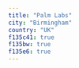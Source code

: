 ```yaml
---
title: "Palm Labs"
city: "Birmingham"
country: "UK"
f135c41: true
f135bw: true
f135e6: true
---
```


